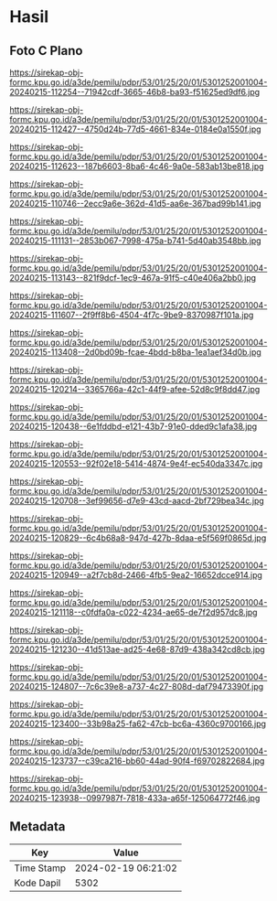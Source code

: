 # Hasil

## Foto C Plano

https://sirekap-obj-formc.kpu.go.id/a3de/pemilu/pdpr/53/01/25/20/01/5301252001004-20240215-112254--71942cdf-3665-46b8-ba93-f51625ed9df6.jpg

https://sirekap-obj-formc.kpu.go.id/a3de/pemilu/pdpr/53/01/25/20/01/5301252001004-20240215-112427--4750d24b-77d5-4661-834e-0184e0a1550f.jpg

https://sirekap-obj-formc.kpu.go.id/a3de/pemilu/pdpr/53/01/25/20/01/5301252001004-20240215-112623--187b6603-8ba6-4c46-9a0e-583ab13be818.jpg

https://sirekap-obj-formc.kpu.go.id/a3de/pemilu/pdpr/53/01/25/20/01/5301252001004-20240215-110746--2ecc9a6e-362d-41d5-aa6e-367bad99b141.jpg

https://sirekap-obj-formc.kpu.go.id/a3de/pemilu/pdpr/53/01/25/20/01/5301252001004-20240215-111131--2853b067-7998-475a-b741-5d40ab3548bb.jpg

https://sirekap-obj-formc.kpu.go.id/a3de/pemilu/pdpr/53/01/25/20/01/5301252001004-20240215-113143--821f9dcf-1ec9-467a-91f5-c40e406a2bb0.jpg

https://sirekap-obj-formc.kpu.go.id/a3de/pemilu/pdpr/53/01/25/20/01/5301252001004-20240215-111607--2f9ff8b6-4504-4f7c-9be9-8370987f101a.jpg

https://sirekap-obj-formc.kpu.go.id/a3de/pemilu/pdpr/53/01/25/20/01/5301252001004-20240215-113408--2d0bd09b-fcae-4bdd-b8ba-1ea1aef34d0b.jpg

https://sirekap-obj-formc.kpu.go.id/a3de/pemilu/pdpr/53/01/25/20/01/5301252001004-20240215-120214--3365766a-42c1-44f9-afee-52d8c9f8dd47.jpg

https://sirekap-obj-formc.kpu.go.id/a3de/pemilu/pdpr/53/01/25/20/01/5301252001004-20240215-120438--6e1fddbd-e121-43b7-91e0-dded9c1afa38.jpg

https://sirekap-obj-formc.kpu.go.id/a3de/pemilu/pdpr/53/01/25/20/01/5301252001004-20240215-120553--92f02e18-5414-4874-9e4f-ec540da3347c.jpg

https://sirekap-obj-formc.kpu.go.id/a3de/pemilu/pdpr/53/01/25/20/01/5301252001004-20240215-120708--3ef99656-d7e9-43cd-aacd-2bf729bea34c.jpg

https://sirekap-obj-formc.kpu.go.id/a3de/pemilu/pdpr/53/01/25/20/01/5301252001004-20240215-120829--6c4b68a8-947d-427b-8daa-e5f569f0865d.jpg

https://sirekap-obj-formc.kpu.go.id/a3de/pemilu/pdpr/53/01/25/20/01/5301252001004-20240215-120949--a2f7cb8d-2466-4fb5-9ea2-16652dcce914.jpg

https://sirekap-obj-formc.kpu.go.id/a3de/pemilu/pdpr/53/01/25/20/01/5301252001004-20240215-121118--c0fdfa0a-c022-4234-ae65-de7f2d957dc8.jpg

https://sirekap-obj-formc.kpu.go.id/a3de/pemilu/pdpr/53/01/25/20/01/5301252001004-20240215-121230--41d513ae-ad25-4e68-87d9-438a342cd8cb.jpg

https://sirekap-obj-formc.kpu.go.id/a3de/pemilu/pdpr/53/01/25/20/01/5301252001004-20240215-124807--7c6c39e8-a737-4c27-808d-daf79473390f.jpg

https://sirekap-obj-formc.kpu.go.id/a3de/pemilu/pdpr/53/01/25/20/01/5301252001004-20240215-123400--33b98a25-fa62-47cb-bc6a-4360c9700166.jpg

https://sirekap-obj-formc.kpu.go.id/a3de/pemilu/pdpr/53/01/25/20/01/5301252001004-20240215-123737--c39ca216-bb60-44ad-90f4-f69702822684.jpg

https://sirekap-obj-formc.kpu.go.id/a3de/pemilu/pdpr/53/01/25/20/01/5301252001004-20240215-123938--0997987f-7818-433a-a65f-125064772f46.jpg


## Metadata

| Key        | Value               |
| ---------- | ------------------- |
| Time Stamp | 2024-02-19 06:21:02 |
| Kode Dapil | 5302                |



